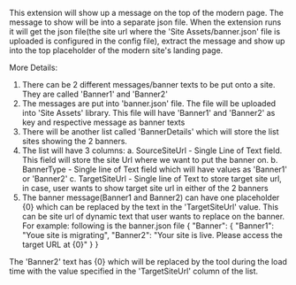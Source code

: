 This extension will show up a message on the top of the modern page.
The message to show will be into a separate json file.
When the extension runs it will get the json file(the site url where the 'Site Assets/banner.json' file is uploaded is configured in the config file), extract the message and show up into the top placeholder of the modern site's landing page.

More Details:
1. There can be 2 different messages/banner texts to be put onto a site. They are called 'Banner1' and 'Banner2'
2. The messages are put into 'banner.json' file. The file will be uploaded into 'Site Assets' library. This file will have 'Banner1' and 'Banner2' as key and respective message as banner texts
3. There will be another list called 'BannerDetails' which will store the list sites showing the 2 banners.
4. The list will have 3 columns:
  a. SourceSiteUrl - Single Line of Text field. This field will store the site Url where we want to put the banner on.
  b. BannerType - Single line of Text field which will have values as 'Banner1' or 'Banner2'
  c. TargetSiteUrl - Single line of Text to store target site url, in case, user wants to show target site url in either of the 2 banners
5. The banner message(Banner1 and Banner2) can have one placeholder {0} which can be replaced by the text in the 'TargetSiteUrl' value. This can be site url of dynamic text that user wants to replace on the banner. For example: following is the banner.json file
{
  "Banner": {
    "Banner1": "Youe site is migrating",
    "Banner2": "Your site is live. Please access the target URL at {0}"
  }
}

The 'Banner2' text has {0} which will be replaced by the tool during the load time with the value specified in the 'TargetSiteUrl' column of the list.
